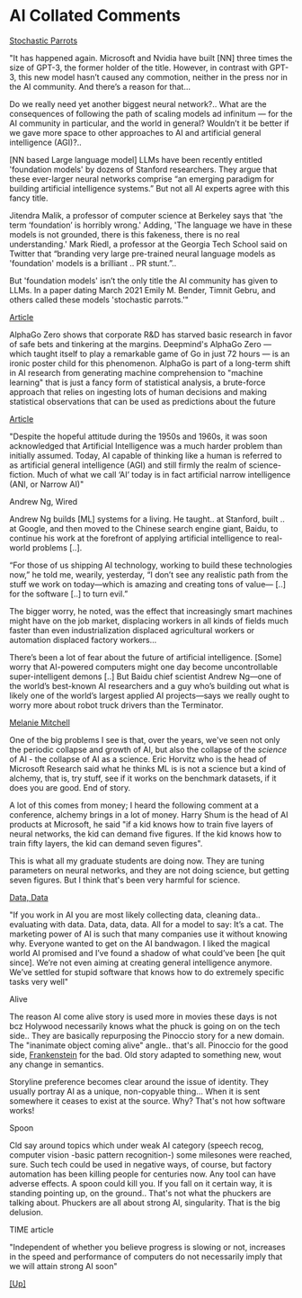 # AI Collated Comments

<a name='parrot'/>

[Stochastic Parrots](https://towardsdatascience.com/yet-another-largest-neural-network-but-why-f48d231972a9)

"It has happened again. Microsoft and Nvidia have built [NN] three
times the size of GPT-3, the former holder of the title. However, in
contrast with GPT-3, this new model hasn’t caused any commotion,
neither in the press nor in the AI community. And there’s a reason for
that...

Do we really need yet another biggest neural network?.. What are the
consequences of following the path of scaling models ad infinitum —
for the AI community in particular, and the world in general? Wouldn’t
it be better if we gave more space to other approaches to AI and
artificial general intelligence (AGI)?..

[NN based Large language model] LLMs have been recently entitled
'foundation models' by dozens of Stanford researchers. They argue that
these ever-larger neural networks comprise “an emerging paradigm for
building artificial intelligence systems.” But not all AI experts
agree with this fancy title.

Jitendra Malik, a professor of computer science at Berkeley says that
'the term ‘foundation’ is horribly wrong.' Adding, 'The language we
have in these models is not grounded, there is this fakeness, there is
no real understanding.' Mark Riedl, a professor at the Georgia Tech
School said on Twitter that “branding very large pre-trained neural
language models as 'foundation' models is a brilliant .. PR stunt.”..

But 'foundation models' isn’t the only title the AI community has
given to LLMs. In a paper dating March 2021 Emily M. Bender, Timnit
Gebru, and others called these models 'stochastic parrots.'"

[Article](https://boingboing.net/2017/11/24/brute-force-vs-comprehension.html)

AlphaGo Zero shows that corporate R&D has starved basic research in
favor of safe bets and tinkering at the margins. Deepmind's AlphaGo
Zero — which taught itself to play a remarkable game of Go in just 72
hours — is an ironic poster child for this phenomenon. AlphaGo is part
of a long-term shift in AI research from generating machine
comprehension to "machine learning" that is just a fancy form of
statistical analysis, a brute-force approach that relies on ingesting
lots of human decisions and making statistical observations that can
be used as predictions about the future

[Article](https://hackaday.com/2021/08/02/github-copilot-and-the-unfulfilled-promises-of-an-artificial-intelligence-future/)

"Despite the hopeful attitude during the 1950s and 1960s, it was soon
acknowledged that Artificial Intelligence was a much harder problem
than initially assumed. Today, AI capable of thinking like a human is
referred to as artificial general intelligence (AGI) and still firmly
the realm of science-fiction. Much of what we call ‘AI’ today is in
fact artificial narrow intelligence (ANI, or Narrow AI)"

Andrew Ng, Wired

Andrew Ng builds [ML] systems for a living. He taught.. at Stanford,
built .. at Google, and then moved to the Chinese search engine giant,
Baidu, to continue his work at the forefront of applying artificial
intelligence to real-world problems [..].

“For those of us shipping AI technology, working to build these 
technologies now,” he told me, wearily, yesterday, “I don’t see any 
realistic path from the stuff we work on today—which is amazing and 
creating tons of value— [..] for the software [..] to turn evil.”

The bigger worry, he noted, was the effect that increasingly smart 
machines might have on the job market, displacing workers in all kinds 
of fields much faster than even industrialization displaced agricultural
workers or automation displaced factory workers...

There’s been a lot of fear about the future of artificial
intelligence. [Some] worry that AI-powered computers might one day
become uncontrollable super-intelligent demons [..] But Baidu chief
scientist Andrew Ng—one of the world’s best-known AI researchers and a
guy who’s building out what is likely one of the world’s largest
applied AI projects—says we really ought to worry more about robot
truck drivers than the Terminator.

<a name='mitchell'/>

[Melanie Mitchell](https://www.youtube.com/watch?v=4QBvSVYotVc&feature=youtu.be&t=1897)

One of the big problems I see is that, over the years, we've seen not only
the periodic collapse and growth of AI, but also the collapse of the *science*
of AI - the collapse of AI as a science. Eric Horvitz who is the head of
Microsoft Research said what he thinks ML is is not a science but a kind of
alchemy, that is, try stuff, see if it works on the benchmark datasets, if it
does you are good. End of story.

A lot of this comes from money; I heard the following comment at a conference,
alchemy brings in a lot of money. Harry Shum is the head of AI products at
Microsoft, he said "if a kid knows how to train five layers of neural networks,
the kid can demand five figures. If the kid knows how to train fifty layers, the
kid can demand seven figures".

This is what all my graduate students are doing now. They are tuning parameters
on neural networks, and they are not doing science, but getting seven figures. But
I think that's been very harmful for science.

[Data, Data](https://towardsdatascience.com/5-reasons-why-i-left-the-ai-industry-2c88ea183cdd)

"If you work in AI you are most likely collecting data, cleaning
data..  evaluating with data. Data, data, data. All for a model to
say: It’s a cat. The marketing power of AI is such that many companies
use it without knowing why. Everyone wanted to get on the AI
bandwagon. I liked the magical world AI promised and I’ve found a
shadow of what could’ve been [he quit since]. We’re not even aiming at
creating general intelligence anymore. We’ve settled for stupid
software that knows how to do extremely specific tasks very well"

Alive

The reason AI come alive story is used more in movies these days is
not bcz Holywood necessarily knows what the phuck is going on on the
tech side.. They are basically repurposing the Pinoccio story for a
new domain. The "inanimate object coming alive" angle.. that's
all. Pinoccio for the good side, [Frankenstein](../../2020/07/robot-frankenstein.html)
for the bad. Old story adapted to something new, wout any change in semantics.

Storyline preference becomes clear around the issue of identity. They
usually portray AI as a unique, non-copyable thing... When it is
sent somewhere it ceases to exist at the source. Why? That's not how
software works!

Spoon

Cld say around topics which under weak AI category (speech recog,
computer vision -basic pattern recognition-) some milesones were
reached, sure. Such tech could be used in negative ways, of course,
but factory automation has been killing people for centuries now. Any
tool can have adverse effects. A spoon could kill you. If you fall on
it certain way, it is standing pointing up, on the ground.. That's not
what the phuckers are talking about. Phuckers are all about strong AI,
singularity. That is the big delusion.

TIME article

"Independent of whether you believe progress is slowing or not,
increases in the speed and performance of computers do not necessarily
imply that we will attain strong AI soon"

[[Up]](ai.html)
